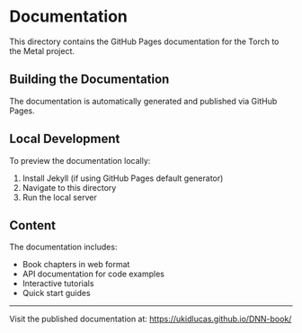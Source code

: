 # Documentation

This directory contains the GitHub Pages documentation for the Torch to the Metal project.

## Building the Documentation

The documentation is automatically generated and published via GitHub Pages.

## Local Development

To preview the documentation locally:

1. Install Jekyll (if using GitHub Pages default generator)
2. Navigate to this directory
3. Run the local server

## Content

The documentation includes:
- Book chapters in web format
- API documentation for code examples
- Interactive tutorials
- Quick start guides

---

Visit the published documentation at: https://ukidlucas.github.io/DNN-book/
